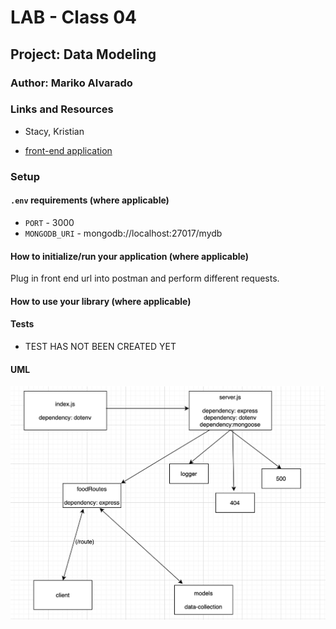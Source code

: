# LAB - Class 04

## Project: Data Modeling

### Author: Mariko Alvarado

### Links and Resources
-  Stacy, Kristian

- [front-end application](https://mariko-api-server.herokuapp.com/food)

### Setup

#### `.env` requirements (where applicable)


- `PORT` - 3000
- `MONGODB_URI` - mongodb://localhost:27017/mydb


#### How to initialize/run your application (where applicable)

Plug in front end url into postman and perform different requests.

#### How to use your library (where applicable)

#### Tests

- TEST HAS NOT BEEN CREATED YET

#### UML

![uml](UML.png)